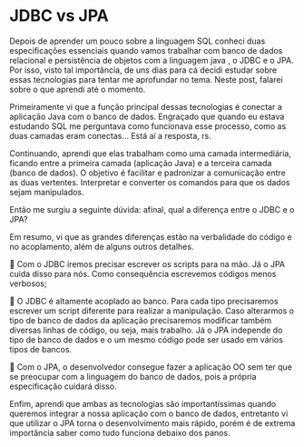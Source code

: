 # JDBC vs JPA

Depois de aprender um pouco sobre a linguagem SQL conheci duas especificações essenciais quando vamos trabalhar com banco de dados relacional e persistência de objetos com a linguagem java , o JDBC e o JPA. Por isso, visto tal importância, de uns dias para cá decidi estudar sobre essas tecnologias para tentar me aprofundar no tema. Neste post, falarei sobre o que aprendi até o momento.

Primeiramente vi que a função principal dessas tecnologias é conectar a aplicação Java com o banco de dados. Engraçado que quando eu estava estudando SQL me perguntava como funcionava esse processo, como as duas camadas eram conectas... Está aí a resposta, rs.

Continuando, aprendi que elas trabalham como uma camada intermediária, ficando entre a primeira camada (aplicação Java) e a terceira camada (banco de dados). O objetivo é facilitar e padronizar a comunicação entre as duas vertentes. Interpretar e converter os comandos para que os dados sejam manipulados.

Então me surgiu a seguinte dúvida: afinal, qual a diferença entre o JDBC e o JPA?

Em resumo, vi que as grandes diferenças estão na verbalidade do código e no acoplamento, além de alguns outros detalhes.

📌 Com o JDBC iremos precisar escrever os scripts para na mão. Já o JPA cuida disso para nós. Como consequência escrevemos códigos menos verbosos;

📌 O JDBC é altamente acoplado ao banco. Para cada tipo precisaremos escrever um script diferente para realizar a manipulação. Caso alterarmos o tipo de banco de dados da aplicação precisaremos modificar também diversas linhas de código, ou seja, mais trabalho. Já o JPA independe do tipo de banco de dados e o um mesmo código pode ser usado em vários tipos de bancos.

📌 Com o JPA, o desenvolvedor consegue fazer a aplicação OO sem ter que se preocupar com a linguagem do banco de dados, pois a própria especificação cuidará disso.

Enfim, aprendi que ambas as tecnologias são importantíssimas quando queremos integrar a nossa aplicação com o banco de dados, entretanto vi que utilizar o JPA torna o desenvolvimento mais rápido, porém é de extrema importância saber como tudo funciona debaixo dos panos.
